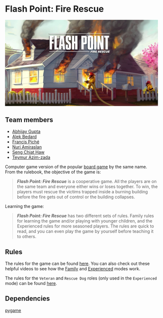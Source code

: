 # Flash Point: Fire Rescue

![Flash Point banner](./flashpoint_banner.jpg)

## Team members
- [Abhijay Gupta](https://github.com/atg-abhijay)
- [Alek Bedard](https://github.com/alkbed)
- [Francis Piché](https://github.com/francis-piche)
- [Nuri Amiraslan](https://github.com/Mischief134)
- [Seng Chiat Haw](https://github.com/hawschiat)
- [Teymur Azim-zada](https://github.com/zloifreak144)

Computer game version of the popular [board game](https://boardgamegeek.com/boardgame/100901/flash-point-fire-rescue) by the same name. From the rulebook, the objective of the game is:

> ***Flash Point: Fire Rescue*** is a cooperative game. All the players are on the same team and everyone either wins or loses together. To win, the players must rescue the victims trapped inside a burning building before the fire gets out of control or the building collapses.

Learning the game:

> ***Flash Point: Fire Rescue*** has two different sets of rules. Family rules for learning the game and/or playing with younger children, and the Experienced rules for more seasoned players. The rules are quick to read, and you can even play the game by yourself before teaching it to others.

## Rules

The rules for the game can be found [here](./Flash_Point_Rulebook.pdf). You can also check out these helpful videos to see how the [Family](https://www.youtube.com/watch?v=eRAuAt0XBoE) and [Experienced](https://www.youtube.com/watch?v=aPs8D47iitM) modes work.

The rules for the `Veteran` and `Rescue Dog` roles (only used in the `Experienced` mode) can be found [here](./Veteran_and_Rescue_Dog_Rules.pdf).

## Dependencies

[pygame](https://github.com/pygame/pygame)
